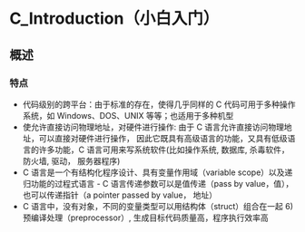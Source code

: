 # C_Introduction（小白入门）

## 概述

### 特点

- 代码级别的跨平台：由于标准的存在，使得几乎同样的 C 代码可用于多种操作系统，如 Windows、DOS、UNIX 等等；也适用于多种机型
- 使允许直接访问物理地址，对硬件进行操作: 由于 C 语言允许直接访问物理地址，可以直接对硬件进行操作， 因此它既具有高级语言的功能，又具有低级语言的许多功能，C 语言可用来写系统软件(比如操作系统, 数据库, 杀毒软件，防火墙, 驱动， 服务器程序)
- C 语言是一个有结构化程序设计、具有变量作用域（variable scope）以及递归功能的过程式语言 - C 语言传递参数可以是值传递（pass by value，值），也可以传递指针（a pointer passed by value， 地址） 
- C 语言中，没有对象，不同的变量类型可以用结构体（struct）组合在一起 6) 预编译处理（preprocessor）, 生成目标代码质量高，程序执行效率高


